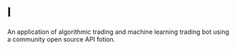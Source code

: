 # I
An application of algorithmic trading and machine learning trading bot using a community open source API fotion.
